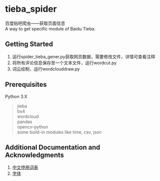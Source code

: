 # tieba_spider

百度贴吧爬虫——获取页面信息<br>
A way to get specific module of Baidu Tieba.<br>

## Getting Started

1. 运行spider_tieba_gener.py获取网页数据，需要修改文件，详情可查看注释<br>
2. 将所有评论信息保存至一个文本文件，运行wordcut.py<br>
3. 词云绘制，运行wordclouddraw.py<br>

## Prerequisites

Python 3.X

> jieba<br>
> bs4<br>
> wordcloud<br>
> pandas<br>
> opencv-python<br>
> some build-in modules like time, csv, json<br>


## Additional Documentation and Acknowledgments
1. [中文停用词表](https://github.com/goto456/stopwords)<br>
2. [字体](https://www.100font.com/thread-562.htm)<br>
